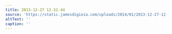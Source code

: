 ```yaml
---
title: 2013-12-27 12.52.44
source: 'https://static.jamesdigioia.com/uploads/2014/01/2013-12-27-12-52-44-scaled.jpg'
altText: ''
caption: ''
---
```


